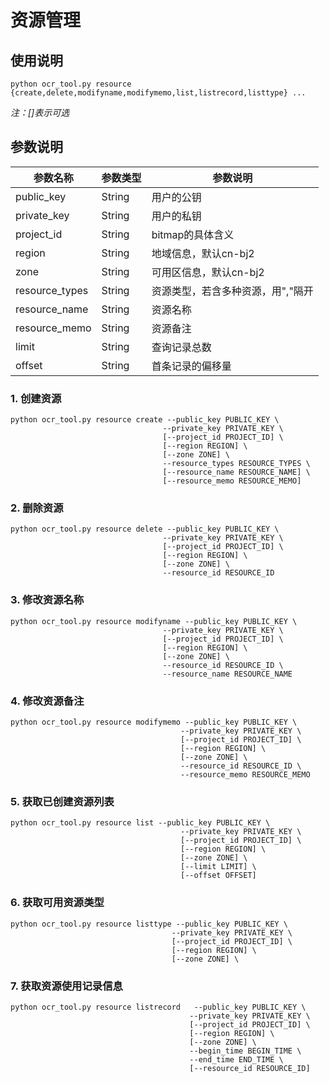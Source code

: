 

# 资源管理

## 使用说明

```
python ocr_tool.py resource {create,delete,modifyname,modifymemo,list,listrecord,listtype} ...
```

*注：[]表示可选*

## 参数说明

| 参数名称 | 参数类型 | 参数说明 |
| -------- | -------- | -------- |
| public\_key | String | 用户的公钥 |
| private\_key | String | 用户的私钥 |
| project\_id | String | bitmap的具体含义 |
| region | String | 地域信息，默认cn-bj2 |
| zone | String | 可用区信息，默认cn-bj2 |
| resource\_types | String | 资源类型，若含多种资源，用","隔开|
| resource\_name | String | 资源名称 |
| resource\_memo | String | 资源备注 |
| limit  | String | 查询记录总数 |
| offset | String | 首条记录的偏移量 |

### 1. 创建资源

```
python ocr_tool.py resource create --public_key PUBLIC_KEY \
                                  --private_key PRIVATE_KEY \
                                  [--project_id PROJECT_ID] \
                                  [--region REGION] \
                                  [--zone ZONE] \
                                  --resource_types RESOURCE_TYPES \
                                  [--resource_name RESOURCE_NAME] \
                                  [--resource_memo RESOURCE_MEMO]
```

### 2. 删除资源

```
python ocr_tool.py resource delete --public_key PUBLIC_KEY \
                                  --private_key PRIVATE_KEY \
                                  [--project_id PROJECT_ID] \
                                  [--region REGION] \
                                  [--zone ZONE] \
                                  --resource_id RESOURCE_ID
```

### 3. 修改资源名称

```
python ocr_tool.py resource modifyname --public_key PUBLIC_KEY \
                                  --private_key PRIVATE_KEY \
                                  [--project_id PROJECT_ID] \
                                  [--region REGION] \
                                  [--zone ZONE] \
                                  --resource_id RESOURCE_ID \
                                  --resource_name RESOURCE_NAME
```

### 4. 修改资源备注

```
python ocr_tool.py resource modifymemo --public_key PUBLIC_KEY \
                                      --private_key PRIVATE_KEY \
                                      [--project_id PROJECT_ID] \
                                      [--region REGION] \
                                      [--zone ZONE] \
                                      --resource_id RESOURCE_ID \
                                      --resource_memo RESOURCE_MEMO
```

### 5. 获取已创建资源列表

```
python ocr_tool.py resource list --public_key PUBLIC_KEY \
                                      --private_key PRIVATE_KEY \
                                      [--project_id PROJECT_ID] \
                                      [--region REGION] \
                                      [--zone ZONE] \
                                      [--limit LIMIT] \
                                      [--offset OFFSET]
```

### 6. 获取可用资源类型

```
python ocr_tool.py resource listtype --public_key PUBLIC_KEY \
                                    --private_key PRIVATE_KEY \
                                    [--project_id PROJECT_ID] \
                                    [--region REGION] \
                                    [--zone ZONE] \
```

### 7. 获取资源使用记录信息

```
python ocr_tool.py resource listrecord   --public_key PUBLIC_KEY \
                                      	--private_key PRIVATE_KEY \
                                      	[--project_id PROJECT_ID] \
                                        [--region REGION] \
                                      	[--zone ZONE] \
                                      	--begin_time BEGIN_TIME \
                                      	--end_time END_TIME \
                                      	[--resource_id RESOURCE_ID]
```

